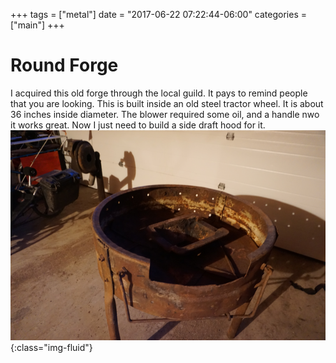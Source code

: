 +++
tags = ["metal"]
date = "2017-06-22 07:22:44-06:00"
categories = ["main"]
+++

# Round Forge

I acquired this old forge through the local guild.  It pays to remind people
that you are looking.   This is built inside an old steel tractor wheel. It is
about 36 inches inside diameter.  The blower required some oil, and a handle
nwo it works great.  Now I just need to build a side draft hood for it.
![Forge](Forge.png){:class="img-fluid"}
